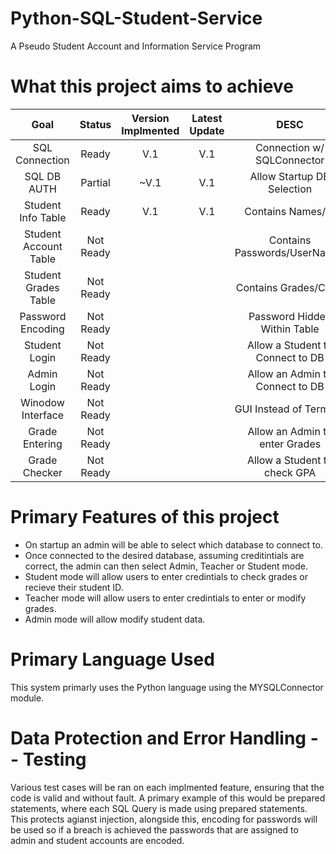 # Python-SQL-Student-Service
 A Pseudo Student Account and Information Service Program

# What this project aims to achieve 
|          Goal         |   Status   |  Version Implmented  | Latest Update |               DESC               |
|          :---:        |    :---:   |         :---:        |      :--:     |               :--:               |
|     SQL Connection    |    Ready   |          V.1         |      V.1      |    Connection w/ SQLConnector    |
|      SQL DB AUTH      |   Partial  |         ~V.1         |      V.1      |    Allow Startup DB Selection    |
|  Student Info Table   |    Ready   |          V.1         |      V.1      |        Contains Names/ID         |
| Student Account Table |  Not Ready |                      |               |   Contains Passwords/UserNames   |
| Student Grades Table  |  Not Ready |                      |               |      Contains Grades/Class       |
|   Password Encoding   |  Not Ready |                      |               |   Password Hidden Within Table   |
|     Student Login     |  Not Ready |                      |               | Allow a Student to Connect to DB |
|      Admin Login      |  Not Ready |                      |               |  Allow an Admin to Connect to DB |
|   Winodow Interface   |  Not Ready |                      |               |     GUI Instead of Terminal      |
|    Grade Entering     |  Not Ready |                      |               |  Allow an Admin to enter Grades  |
|     Grade Checker     |  Not Ready |                      |               |   Allow a Student to check GPA   | 

# Primary Features of this project
- On startup an admin will be able to select which database to connect to.
- Once connected to the desired database, assuming creditintials are correct, the admin can then select Admin, Teacher or Student mode.
- Student mode will allow users to enter credintials to check grades or recieve their student ID.
- Teacher mode will allow users to enter credintials to enter or modify grades.
- Admin mode will allow modify student data.

# Primary Language Used
This system primarly uses the Python language using the MYSQLConnector module.

# Data Protection and Error Handling -- Testing
Various test cases will be ran on each implmented feature, ensuring that the code is valid and without fault. A primary example of this would be prepared statements, where each SQL Query is made using prepared statements. This protects agianst injection, alongside this, encoding for passwords will be used so if a breach is achieved the passwords that are assigned to admin and student accounts are encoded.
